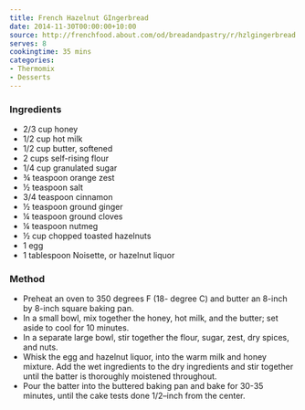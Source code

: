 ```yaml
---
title: French Hazelnut GIngerbread
date: 2014-11-30T00:00:00+10:00
source: http://frenchfood.about.com/od/breadandpastry/r/hzlgingerbread.htm}}
serves: 8
cookingtime: 35 mins
categories:
- Thermomix
- Desserts
---
```












### Ingredients

* 2/3 cup honey 
* 1/2 cup hot milk 
* 1/2 cup butter, softened 
* 2 cups self-rising flour 
* 1/4 cup granulated sugar 
* ¾ teaspoon orange zest
* ½ teaspoon salt 
* 3/4 teaspoon cinnamon
*  ½ teaspoon ground ginger
* ¼ teaspoon ground cloves
* ¼ teaspoon nutmeg
* ½ cup chopped toasted hazelnuts
* 1 egg
* 1 tablespoon Noisette, or hazelnut liquor

### Method

* Preheat an oven to 350 degrees F (18- degree C) and butter an 8-inch by 8-inch square baking pan. 
* In a small bowl, mix together the honey, hot milk, and the butter; set aside to cool for 10 minutes. 
* In a separate large bowl, stir together the flour, sugar, zest, dry spices, and nuts. 
* Whisk the egg and hazelnut liquor, into the warm milk and honey mixture. Add the wet ingredients to the dry ingredients and stir together until the batter is thoroughly moistened throughout. 
* Pour the batter into the buttered baking pan and bake for 30-35 minutes, until the cake tests done 1/2–inch from the center.
